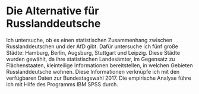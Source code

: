 # Die Alternative für Russlanddeutsche

Ich untersuche, ob es einen statistischen Zusammenhang zwischen Russlanddeutschen und der AfD gibt. Dafür untersuche ich fünf große Städte: Hamburg, Berlin, Augsburg, Stuttgart und Leipzig. Diese Städte wurden gewählt, da ihre statistischen Landesämter, im Gegensatz zu Flächenstaaten, kleinteilige Informationen bereitstellen, in welchen Gebieten Russlanddeutsche wohnen. Diese Informationen verknüpfe ich mit den verfügbaren Daten zur Bundestagswahl 2017. Die empirische Analyse führe ich mit Hilfe des Programms IBM SPSS durch.